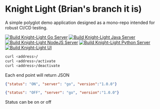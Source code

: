 # Knight Light (Brian's branch it is)

A simple polyglot demo application designed as a mono-repo intended for robust CI/CD testing.

[![Build Knight-Light Go Server](https://github.com/CMS-Enterprise/batcave-knight-light/actions/workflows/go-server.yml/badge.svg)](https://github.com/CMS-Enterprise/batcave-knight-light/actions/workflows/go-server.yml)
[![Build Knight-Light Java Server](https://github.com/CMS-Enterprise/batcave-knight-light/actions/workflows/java-server.yml/badge.svg)](https://github.com/CMS-Enterprise/batcave-knight-light/actions/workflows/java-server.yml)
[![Build Knight-Light NodeJS Server](https://github.com/CMS-Enterprise/batcave-knight-light/actions/workflows/node-server.yml/badge.svg)](https://github.com/CMS-Enterprise/batcave-knight-light/actions/workflows/node-server.yml)
[![Build Knight-Light Python Server](https://github.com/CMS-Enterprise/batcave-knight-light/actions/workflows/python-server.yml/badge.svg)](https://github.com/CMS-Enterprise/batcave-knight-light/actions/workflows/python-server.yml)
[![Build Knight-Light UI](https://github.com/CMS-Enterprise/batcave-knight-light/actions/workflows/ui.yml/badge.svg)](https://github.com/CMS-Enterprise/batcave-knight-light/actions/workflows/ui.yml)

```bash
curl <address>/
curl <address>/activate
curl <address>/deactivate
```

Each end point will return JSON

```json
{"status": "ON", "server": "go", "version":"1.0.0"}
```

```json
{"status": "OFF", "server": "go", "version":"1.0.0"}
```

Status can be on or off


